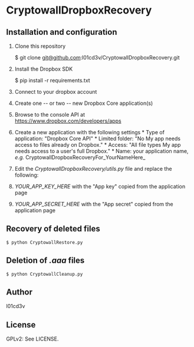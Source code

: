 CryptowallDropboxRecovery
=========================

## Installation and configuration

1. Clone this repository

    $ git clone git@github.com:l01cd3v/CryptowallDropboxRecovery.git

1. Install the Dropbox SDK

    $ pip install -r requirements.txt

1. Connect to your dropbox account
1. Create one -- or two -- new Dropbox Core application(s)
  1. Browse to the console API at https://www.dropbox.com/developers/apps
  1. Create a new application with the following settings
    * Type of application: "Dropbox Core API"
    * Limited folder: "No My app needs access to files already on Dropbox."
    * Access: "All file types My app needs access to a user's full Dropbox."
    * Name: your application name, _e.g._ CryptowallDropboxRecoveryFor_YourNameHere_
1. Edit the _CryptowallDropboxRecovery/utils.py_ file and replace the following:
  1. _YOUR\_APP\_KEY\_HERE_ with the "App key" copied from the application page
  1. _YOUR\_APP\_SECRET\_HERE_ with the "App secret" copied from the application page

## Recovery of deleted files

    $ python CryptowallRestore.py  

## Deletion of _.aaa_ files

    $ python CryptowallCleanup.py

## Author

l01cd3v

## License

GPLv2: See LICENSE.
